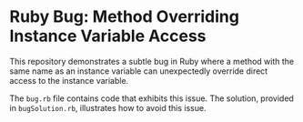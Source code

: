 # Ruby Bug: Method Overriding Instance Variable Access

This repository demonstrates a subtle bug in Ruby where a method with the same name as an instance variable can unexpectedly override direct access to the instance variable.

The `bug.rb` file contains code that exhibits this issue.  The solution, provided in `bugSolution.rb`, illustrates how to avoid this issue.
